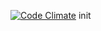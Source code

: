 [![Code Climate](https://codeclimate.com/github/codeclimate/codeclimate/badges/gpa.svg)](https://codeclimate.com/github/codeclimate/codeclimate)
init